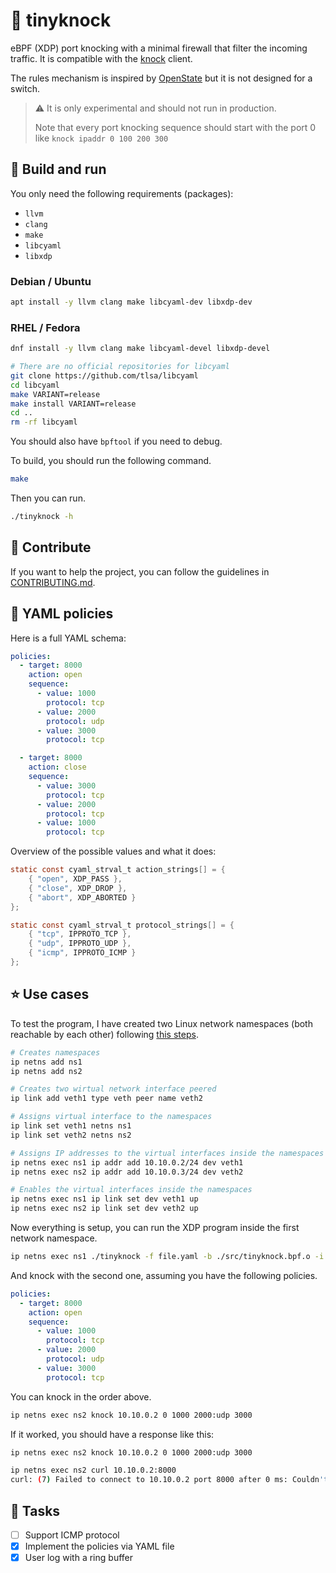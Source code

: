 # 🐝 tinyknock

eBPF (XDP) port knocking with a minimal firewall that filter the incoming traffic. It is compatible with the [knock](https://github.com/jvinet/knock) client.

The rules mechanism is inspired by [OpenState](https://sdn.ieee.org/newsletter/march-2017/openstate-an-interface-for-stateful-packet-processing-in-programmable-switches) but it is not designed for a switch.

> ⚠️ It is only experimental and should not run in production.
> 
> Note that every port knocking sequence should start with the port 0
> like `knock ipaddr 0 100 200 300`

## 📖 Build and run

You only need the following requirements (packages):
- `llvm`
- `clang`
- `make`
- `libcyaml`
- `libxdp`

### Debian / Ubuntu

```bash
apt install -y llvm clang make libcyaml-dev libxdp-dev
```

### RHEL / Fedora

```bash
dnf install -y llvm clang make libcyaml-devel libxdp-devel

# There are no official repositories for libcyaml
git clone https://github.com/tlsa/libcyaml
cd libcyaml
make VARIANT=release
make install VARIANT=release
cd ..
rm -rf libcyaml
```

You should also have `bpftool` if you need to debug.

To build, you should run the following command.
```bash
make
```

Then you can run.
```bash
./tinyknock -h
```

## 🤝 Contribute

If you want to help the project, you can follow the guidelines in [CONTRIBUTING.md](./CONTRIBUTING.md).

## 📏 YAML policies

Here is a full YAML schema:

```yaml
policies:
  - target: 8000
    action: open
    sequence:
      - value: 1000
        protocol: tcp
      - value: 2000
        protocol: udp
      - value: 3000
        protocol: tcp

  - target: 8000
    action: close
    sequence:
      - value: 3000
        protocol: tcp
      - value: 2000
        protocol: tcp
      - value: 1000
        protocol: tcp
```

Overview of the possible values and what it does:

```c
static const cyaml_strval_t action_strings[] = {
	{ "open", XDP_PASS },
	{ "close", XDP_DROP },
	{ "abort", XDP_ABORTED }
};

static const cyaml_strval_t protocol_strings[] = {
	{ "tcp", IPPROTO_TCP },
	{ "udp", IPPROTO_UDP },
	{ "icmp", IPPROTO_ICMP }
};
```

## ⭐ Use cases

To test the program, I have created two Linux network namespaces (both reachable by each other) following [this steps](https://medium.com/@technbd/creating-network-namespaces-in-linux-system-and-connecting-two-network-namespaces-using-virtual-6031d295f69b).

```bash
# Creates namespaces
ip netns add ns1
ip netns add ns2

# Creates two wirtual network interface peered
ip link add veth1 type veth peer name veth2

# Assigns virtual interface to the namespaces
ip link set veth1 netns ns1
ip link set veth2 netns ns2

# Assigns IP addresses to the virtual interfaces inside the namespaces
ip netns exec ns1 ip addr add 10.10.0.2/24 dev veth1
ip netns exec ns2 ip addr add 10.10.0.3/24 dev veth2

# Enables the virtual interfaces inside the namespaces
ip netns exec ns1 ip link set dev veth1 up
ip netns exec ns2 ip link set dev veth2 up
```

Now everything is setup, you can run the XDP program inside the first network namespace.

```bash
ip netns exec ns1 ./tinyknock -f file.yaml -b ./src/tinyknock.bpf.o -i veth1
```

And knock with the second one, assuming you have the following policies.
```yaml
policies:
  - target: 8000
    action: open
    sequence:
      - value: 1000
        protocol: tcp
      - value: 2000
        protocol: udp
      - value: 3000
        protocol: tcp
```

You can knock in the order above.
```bash
ip netns exec ns2 knock 10.10.0.2 0 1000 2000:udp 3000
```

If it worked, you should have a response like this:
```bash
ip netns exec ns2 knock 10.10.0.2 0 1000 2000:udp 3000

ip netns exec ns2 curl 10.10.0.2:8000
curl: (7) Failed to connect to 10.10.0.2 port 8000 after 0 ms: Couldn't connect to server
```

## 🎉 Tasks

- [ ] Support ICMP protocol
- [x] Implement the policies via YAML file
- [x] User log with a ring buffer
